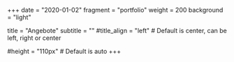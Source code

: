 +++
date = "2020-01-02"
fragment = "portfolio"
weight = 200
background = "light"

title = "Angebote"
subtitle = ""
#title_align = "left" # Default is center, can be left, right or center

#height = "110px" # Default is auto
+++